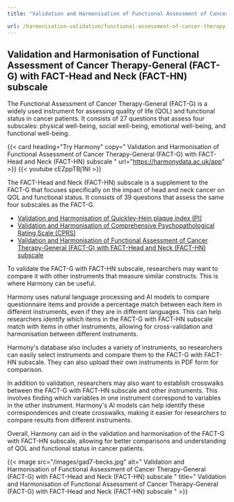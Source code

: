 ```yaml
---
title: "Validation and Harmonisation of Functional Assessment of Cancer Therapy-General (FACT-G) with FACT-Head and Neck (FACT-HN) subscale"

url: /harmonisation-validation/functional-assessment-of-cancer-therapy-general-fact-g-with-fact-head-and-neck-fact-hn-subscale
---
```


## Validation and Harmonisation of Functional Assessment of Cancer Therapy-General (FACT-G) with FACT-Head and Neck (FACT-HN) subscale

The Functional Assessment of Cancer Therapy-General (FACT-G) is a widely used instrument for assessing quality of life (QOL) and functional status in cancer patients. It consists of 27 questions that assess four subscales: physical well-being, social well-being, emotional well-being, and functional well-being.

{{< card heading="Try Harmony" copy=" Validation and Harmonisation of Functional Assessment of Cancer Therapy-General (FACT-G) with FACT-Head and Neck (FACT-HN) subscale " url="https://harmonydata.ac.uk/app" >}}
{{< youtube cEZppTBj1NI >}}

The FACT-Head and Neck (FACT-HN) subscale is a supplement to the FACT-G that focuses specifically on the impact of head and neck cancer on QOL and functional status. It consists of 39 questions that assess the same four subscales as the FACT-G.

* [Validation and Harmonisation of Quickley-Hein plaque index (PI)](/harmonisation-validation/quickley-hein-plaque-index-pi)
* [Validation and Harmonisation of Comprehensive Psychopathological Rating Scale (CPRS)](/harmonisation-validation/comprehensive-psychopathological-rating-scale-cprs)
* [Validation and Harmonisation of Functional Assessment of Cancer Therapy-General (FACT-G) with FACT-Head and Neck (FACT-HN) subscale](/harmonisation-validation/functional-assessment-of-cancer-therapy-general-fact-g-with-fact-head-and-neck-fact-hn-subscale)

To validate the FACT-G with FACT-HN subscale, researchers may want to compare it with other instruments that measure similar constructs. This is where Harmony can be useful.

Harmony uses natural language processing and AI models to compare questionnaire items and provide a percentage match between each item in different instruments, even if they are in different languages. This can help researchers identify which items in the FACT-G with FACT-HN subscale match with items in other instruments, allowing for cross-validation and harmonisation between different instruments.

Harmony's database also includes a variety of instruments, so researchers can easily select instruments and compare them to the FACT-G with FACT-HN subscale. They can also upload their own instruments in PDF form for comparison.

In addition to validation, researchers may also want to establish crosswalks between the FACT-G with FACT-HN subscale and other instruments. This involves finding which variables in one instrument correspond to variables in the other instrument. Harmony's AI models can help identify these correspondences and create crosswalks, making it easier for researchers to compare results from different instruments.

Overall, Harmony can aid in the validation and harmonisation of the FACT-G with FACT-HN subscale, allowing for better comparisons and understanding of QOL and functional status in cancer patients. 


{{< image src="/images/gad7-becks.jpg" alt=" Validation and Harmonisation of Functional Assessment of Cancer Therapy-General (FACT-G) with FACT-Head and Neck (FACT-HN) subscale " title=" Validation and Harmonisation of Functional Assessment of Cancer Therapy-General (FACT-G) with FACT-Head and Neck (FACT-HN) subscale " >}}







